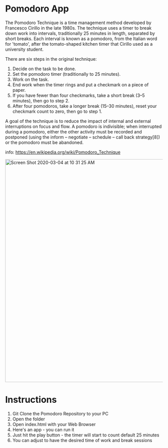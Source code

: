 # Pomodoro App 

The Pomodoro Technique is a time management method developed by Francesco Cirillo in the late 1980s. The technique uses a timer to break down work into intervals, traditionally 25 minutes in length, separated by short breaks. Each interval is known as a pomodoro, from the Italian word for 'tomato', after the tomato-shaped kitchen timer that Cirillo used as a university student.

There are six steps in the original technique:

1. Decide on the task to be done.
2. Set the pomodoro timer (traditionally to 25 minutes).
3. Work on the task.
4. End work when the timer rings and put a checkmark on a piece of paper.
5. If you have fewer than four checkmarks, take a short break (3–5 minutes), then go to step 2.
6. After four pomodoros, take a longer break (15–30 minutes), reset your checkmark count to zero, then go to step 1.


A goal of the technique is to reduce the impact of internal and external interruptions on focus and flow. A pomodoro is indivisible; when interrupted during a pomodoro, either the other activity must be recorded and postponed (using the inform – negotiate – schedule – call back strategy[8]) or the pomodoro must be abandoned.

info: https://en.wikipedia.org/wiki/Pomodoro_Technique

<img width="711" alt="Screen Shot 2020-03-04 at 10 31 25 AM" src="https://user-images.githubusercontent.com/53323295/75911017-b999d200-5e03-11ea-8405-690fa7ae3fc6.png">


# Instructions 


 1. Git Clone the Pomodoro Repository to your PC
 2. Open the folder
 3. Open index.html with your Web Browser
 4. Here's an app - you can run it
 5. Just hit the play button - the timer will start to count default 25 minutes 
 6. You can adjust to have the desired time of work and break sessions
 

